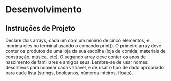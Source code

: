 # Desenvolvimento

## Instruções de Projeto

Declare dois arrays, cada um com um mínimo de cinco elementos, e imprima eles no terminal usando o comando print(). O primeiro array deve conter os produtos de uma loja da sua escolha (loja de comida, materiais de construção, música, etc). O segundo array deve conter os anos de nascimento de familiares e amigos seus. Lembre-se de usar nomes descritivos para nomear cada variável, e de usar o tipo de dado apropriado para cada lista (strings, booleanos, números inteiros, floats).